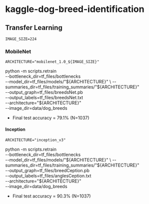 # kaggle-dog-breed-identification

## Transfer Learning 
`IMAGE_SIZE=224`

### MobileNet

`ARCHITECTURE="mobilenet_1.0_${IMAGE_SIZE}"`

python -m scripts.retrain \
--bottleneck_dir=tf_files/bottlenecks \
--model_dir=tf_files/models/"${ARCHITECTURE}" \
--summaries_dir=tf_files/training_summaries/"${ARCHITECTURE}" \
--output_graph=tf_files/breedsNet.pb \
--output_labels=tf_files/breedsNet.txt \
--architecture="${ARCHITECTURE}" \
--image_dir=data/dog_breeds

- Final test accuracy = 79.1% (N=1037)

#### Inception

`ARCHITECTURE="inception_v3"`

python -m scripts.retrain \
--bottleneck_dir=tf_files/bottlenecks \
--model_dir=tf_files/models/"${ARCHITECTURE}" \
--summaries_dir=tf_files/training_summaries/"${ARCHITECTURE}" \
--output_graph=tf_files/breedCeption.pb \
--output_labels=tf_files/anglesCeption.txt \
--architecture="${ARCHITECTURE}" \
--image_dir=data/dog_breeds

- Final test accuracy = 90.3% (N=1037)
